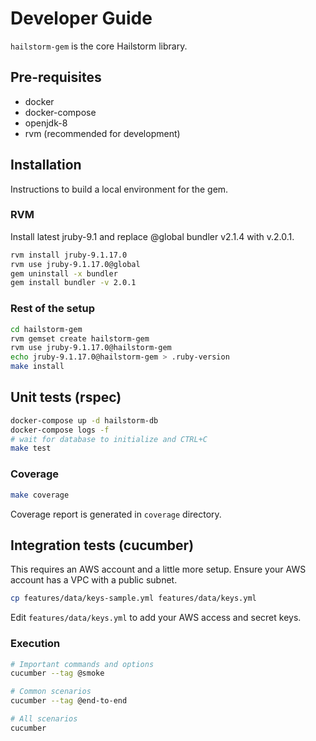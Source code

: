 # Developer Guide
``hailstorm-gem`` is the core Hailstorm library.

## Pre-requisites

- docker
- docker-compose
- openjdk-8
- rvm (recommended for development)

## Installation

Instructions to build a local environment for the gem.

### RVM

Install latest jruby-9.1 and replace @global bundler v2.1.4 with v.2.0.1.

```bash
rvm install jruby-9.1.17.0
rvm use jruby-9.1.17.0@global
gem uninstall -x bundler
gem install bundler -v 2.0.1
```

### Rest of the setup

```bash
cd hailstorm-gem
rvm gemset create hailstorm-gem
rvm use jruby-9.1.17.0@hailstorm-gem
echo jruby-9.1.17.0@hailstorm-gem > .ruby-version
make install
```

## Unit tests (rspec)
```bash
docker-compose up -d hailstorm-db
docker-compose logs -f
# wait for database to initialize and CTRL+C
make test
```

### Coverage

```bash
make coverage
```
Coverage report is generated in ``coverage`` directory.

## Integration tests (cucumber)
This requires an AWS account and a little more setup. Ensure your AWS account has a VPC with a public subnet.

```bash
cp features/data/keys-sample.yml features/data/keys.yml
```

Edit ``features/data/keys.yml`` to add your AWS access and secret keys.

### Execution
```bash
# Important commands and options
cucumber --tag @smoke

# Common scenarios
cucumber --tag @end-to-end

# All scenarios
cucumber
```
